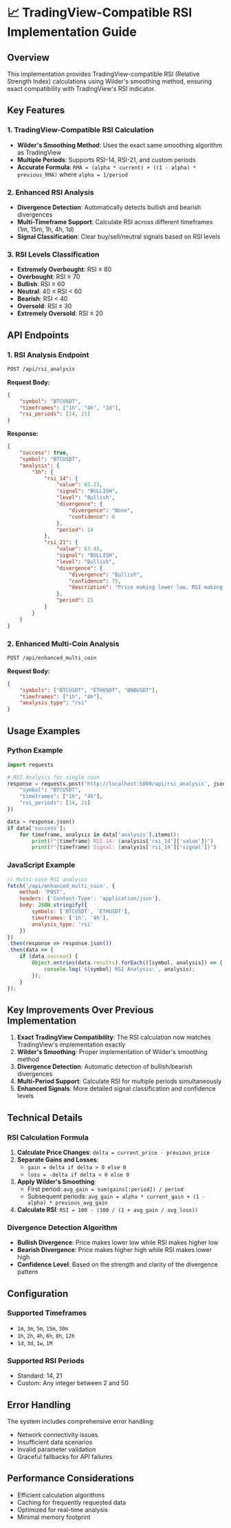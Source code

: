 # 📈 TradingView-Compatible RSI Implementation Guide

## Overview
This implementation provides TradingView-compatible RSI (Relative Strength Index) calculations using Wilder's smoothing method, ensuring exact compatibility with TradingView's RSI indicator.

## Key Features

### 1. TradingView-Compatible RSI Calculation
- **Wilder's Smoothing Method**: Uses the exact same smoothing algorithm as TradingView
- **Multiple Periods**: Supports RSI-14, RSI-21, and custom periods
- **Accurate Formula**: `RMA = (alpha * current) + ((1 - alpha) * previous_RMA)` where `alpha = 1/period`

### 2. Enhanced RSI Analysis
- **Divergence Detection**: Automatically detects bullish and bearish divergences
- **Multi-Timeframe Support**: Calculate RSI across different timeframes (1m, 15m, 1h, 4h, 1d)
- **Signal Classification**: Clear buy/sell/neutral signals based on RSI levels

### 3. RSI Levels Classification
- **Extremely Overbought**: RSI ≥ 80
- **Overbought**: RSI ≥ 70
- **Bullish**: RSI ≥ 60
- **Neutral**: 40 ≤ RSI < 60
- **Bearish**: RSI < 40
- **Oversold**: RSI ≤ 30
- **Extremely Oversold**: RSI ≤ 20

## API Endpoints

### 1. RSI Analysis Endpoint
```bash
POST /api/rsi_analysis
```

**Request Body:**
```json
{
    "symbol": "BTCUSDT",
    "timeframes": ["1h", "4h", "1d"],
    "rsi_periods": [14, 21]
}
```

**Response:**
```json
{
    "success": true,
    "symbol": "BTCUSDT",
    "analysis": {
        "1h": {
            "rsi_14": {
                "value": 65.23,
                "signal": "BULLISH",
                "level": "Bullish",
                "divergence": {
                    "divergence": "None",
                    "confidence": 0
                },
                "period": 14
            },
            "rsi_21": {
                "value": 63.45,
                "signal": "BULLISH",
                "level": "Bullish",
                "divergence": {
                    "divergence": "Bullish",
                    "confidence": 75,
                    "description": "Price making lower low, RSI making higher low"
                },
                "period": 21
            }
        }
    }
}
```

### 2. Enhanced Multi-Coin Analysis
```bash
POST /api/enhanced_multi_coin
```

**Request Body:**
```json
{
    "symbols": ["BTCUSDT", "ETHUSDT", "BNBUSDT"],
    "timeframes": ["1h", "4h"],
    "analysis_type": "rsi"
}
```

## Usage Examples

### Python Example
```python
import requests

# RSI Analysis for single coin
response = requests.post('http://localhost:5000/api/rsi_analysis', json={
    "symbol": "BTCUSDT",
    "timeframes": ["1h", "4h"],
    "rsi_periods": [14, 21]
})

data = response.json()
if data['success']:
    for timeframe, analysis in data['analysis'].items():
        print(f"{timeframe} RSI-14: {analysis['rsi_14']['value']}")
        print(f"{timeframe} Signal: {analysis['rsi_14']['signal']}")
```

### JavaScript Example
```javascript
// Multi-coin RSI analysis
fetch('/api/enhanced_multi_coin', {
    method: 'POST',
    headers: {'Content-Type': 'application/json'},
    body: JSON.stringify({
        symbols: ['BTCUSDT', 'ETHUSDT'],
        timeframes: ['1h', '4h'],
        analysis_type: 'rsi'
    })
})
.then(response => response.json())
.then(data => {
    if (data.success) {
        Object.entries(data.results).forEach(([symbol, analysis]) => {
            console.log(`${symbol} RSI Analysis:`, analysis);
        });
    }
});
```

## Key Improvements Over Previous Implementation

1. **Exact TradingView Compatibility**: The RSI calculation now matches TradingView's implementation exactly
2. **Wilder's Smoothing**: Proper implementation of Wilder's smoothing method
3. **Divergence Detection**: Automatic detection of bullish/bearish divergences
4. **Multi-Period Support**: Calculate RSI for multiple periods simultaneously
5. **Enhanced Signals**: More detailed signal classification and confidence levels

## Technical Details

### RSI Calculation Formula
1. **Calculate Price Changes**: `delta = current_price - previous_price`
2. **Separate Gains and Losses**: 
   - `gain = delta if delta > 0 else 0`
   - `loss = -delta if delta < 0 else 0`
3. **Apply Wilder's Smoothing**:
   - First period: `avg_gain = sum(gains[:period]) / period`
   - Subsequent periods: `avg_gain = alpha * current_gain + (1 - alpha) * previous_avg_gain`
4. **Calculate RSI**: `RSI = 100 - (100 / (1 + avg_gain / avg_loss))`

### Divergence Detection Algorithm
- **Bullish Divergence**: Price makes lower low while RSI makes higher low
- **Bearish Divergence**: Price makes higher high while RSI makes lower high
- **Confidence Level**: Based on the strength and clarity of the divergence pattern

## Configuration

### Supported Timeframes
- `1m`, `3m`, `5m`, `15m`, `30m`
- `1h`, `2h`, `4h`, `6h`, `8h`, `12h`
- `1d`, `3d`, `1w`, `1M`

### Supported RSI Periods
- Standard: 14, 21
- Custom: Any integer between 2 and 50

## Error Handling
The system includes comprehensive error handling:
- Network connectivity issues
- Insufficient data scenarios
- Invalid parameter validation
- Graceful fallbacks for API failures

## Performance Considerations
- Efficient calculation algorithms
- Caching for frequently requested data
- Optimized for real-time analysis
- Minimal memory footprint
